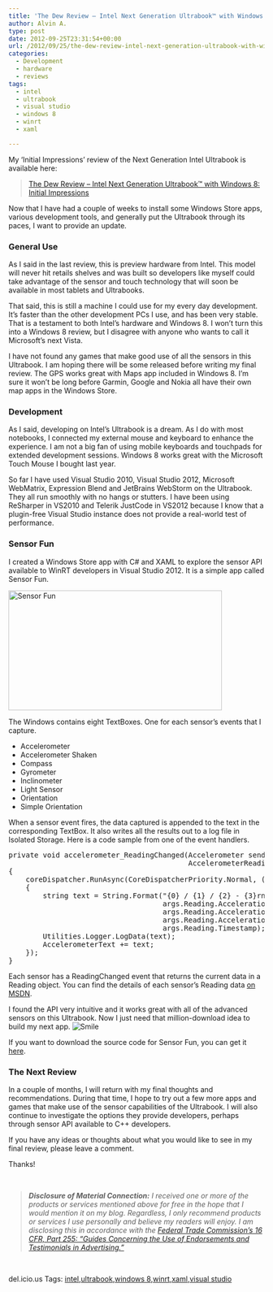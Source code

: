 ```yaml
---
title: 'The Dew Review – Intel Next Generation Ultrabook™ with Windows 8: Playing with Sensors'
author: Alvin A.
type: post
date: 2012-09-25T23:31:54+00:00
url: /2012/09/25/the-dew-review-intel-next-generation-ultrabook-with-windows-8-playing-with-sensors/
categories:
  - Development
  - hardware
  - reviews
tags:
  - intel
  - ultrabook
  - visual studio
  - windows 8
  - winrt
  - xaml

---
```

My ‘Initial Impressions’ review of the Next Generation Intel Ultrabook is available here:

> [The Dew Review – Intel Next Generation Ultrabook™ with Windows 8: Initial Impressions][1]

Now that I have had a couple of weeks to install some Windows Store apps, various development tools, and generally put the Ultrabook through its paces, I want to provide an update.

### General Use

As I said in the last review, this is preview hardware from Intel. This model will never hit retails shelves and was built so developers like myself could take advantage of the sensor and touch technology that will soon be available in most tablets and Ultrabooks.

That said, this is still a machine I could use for my every day development. It’s faster than the other development PCs I use, and has been very stable. That is a testament to both Intel’s hardware and Windows 8. I won’t turn this into a Windows 8 review, but I disagree with anyone who wants to call it Microsoft’s next Vista.

I have not found any games that make good use of all the sensors in this Ultrabook. I am hoping there will be some released before writing my final review. The GPS works great with Maps app included in Windows 8. I’m sure it won’t be long before Garmin, Google and Nokia all have their own map apps in the Windows Store.

### Development

As I said, developing on Intel’s Ultrabook is a dream. As I do with most notebooks, I connected my external mouse and keyboard to enhance the experience. I am not a big fan of using mobile keyboards and touchpads for extended development sessions. Windows 8 works great with the Microsoft Touch Mouse I bought last year.

So far I have used Visual Studio 2010, Visual Studio 2012, Microsoft WebMatrix, Expression Blend and JetBrains WebStorm on the Ultrabook. They all run smoothly with no hangs or stutters. I have been using ReSharper in VS2010 and Telerik JustCode in VS2012 because I know that a plugin-free Visual Studio instance does not provide a real-world test of performance.

### Sensor Fun

I created a Windows Store app with C# and XAML to explore the sensor API available to WinRT developers in Visual Studio 2012. It is a simple app called Sensor Fun. 

[<img loading="lazy" decoding="async" title="Sensor Fun" style="border-left-width: 0px; border-right-width: 0px; background-image: none; border-bottom-width: 0px; padding-top: 0px; padding-left: 0px; display: inline; padding-right: 0px; border-top-width: 0px" border="0" alt="Sensor Fun" src="/wp-content/uploads/SensorFun_thumb.png" width="420" height="236" />][2]

The Windows contains eight TextBoxes. One for each sensor’s events that I capture.

  * Accelerometer 
  * Accelerometer Shaken 
  * Compass 
  * Gyrometer 
  * Inclinometer 
  * Light Sensor 
  * Orientation 
  * Simple Orientation 

When a sensor event fires, the data captured is appended to the text in the corresponding TextBox. It also writes all the results out to a log file in Isolated Storage. Here is a code sample from one of the event handlers.

<pre class="csharpcode"><span class="kwrd">private</span> <span class="kwrd">void</span> accelerometer_ReadingChanged(Accelerometer sender,
                                          AccelerometerReadingChangedEventArgs args)
{
    coreDispatcher.RunAsync(CoreDispatcherPriority.Normal, () =&gt;
    {
        <span class="kwrd">string</span> text = String.Format(<span class="str">"{0} / {1} / {2} - {3}rn"</span>, 
                                    args.Reading.AccelerationX, 
                                    args.Reading.AccelerationY, 
                                    args.Reading.AccelerationZ, 
                                    args.Reading.Timestamp);
        Utilities.Logger.LogData(text);
        AccelerometerText += text;
    });
}</pre>

Each sensor has a ReadingChanged event that returns the current data in a Reading object. You can find the details of each sensor’s Reading data <a href="http://msdn.microsoft.com/en-us/library/windows/apps/br206408.aspx" target="_blank">on MSDN</a>.

I found the API very intuitive and it works great with all of the advanced sensors on this Ultrabook. Now I just need that million-download idea to build my next app.&#160;<img decoding="async" class="wlEmoticon wlEmoticon-smile" style="border-top-style: none; border-left-style: none; border-bottom-style: none; border-right-style: none" alt="Smile" src="/wp-content/uploads/wlEmoticon-smile4.png" /> 

If you want to download the source code for Sensor Fun, you can get it <a href="https://www.box.com/s/f5bohv1etkshw1ziwnjx" target="_blank">here</a>.

### The Next Review

In a couple of months, I will return with my final thoughts and recommendations. During that time, I hope to try out a few more apps and games that make use of the sensor capabilities of the Ultrabook. I will also continue to investigate the options they provide developers, perhaps through sensor API available to C++ developers.

If you have any ideas or thoughts about what you would like to see in my final review, please leave a comment.

Thanks!

&#160;

> _**Disclosure of Material Connection:** I received one or more of the products or services mentioned above for free in the hope that I would mention it on my blog. Regardless, I only recommend products or services I use personally and believe my readers will enjoy. I am disclosing this in accordance with the_ [_Federal Trade Commission’s 16 CFR, Part 255: “Guides Concerning the Use of Endorsements and Testimonials in Advertising.”_][3]

&#160;

<div id="scid:0767317B-992E-4b12-91E0-4F059A8CECA8:59ec9cc7-2ecd-4975-943b-93fa394dccf5" class="wlWriterEditableSmartContent" style="float: none; padding-bottom: 0px; padding-top: 0px; padding-left: 0px; margin: 0px; display: inline; padding-right: 0px">
  del.icio.us Tags: <a href="http://del.icio.us/popular/intel" rel="tag">intel</a>,<a href="http://del.icio.us/popular/ultrabook" rel="tag">ultrabook</a>,<a href="http://del.icio.us/popular/windows+8" rel="tag">windows 8</a>,<a href="http://del.icio.us/popular/winrt" rel="tag">winrt</a>,<a href="http://del.icio.us/popular/xaml" rel="tag">xaml</a>,<a href="http://del.icio.us/popular/visual+studio" rel="tag">visual studio</a>
</div>

 [1]: https://morningdew-bpc6g3a0fgaxdxcu.eastus2-01.azurewebsites.net/2012/09/04/the-dew-review-intel-next-generation-ultrabook-with-windows-8-initial-impressions/
 [2]: /wp-content/uploads/SensorFun.png
 [3]: http://www.access.gpo.gov/nara/cfr/waisidx_03/16cfr255_03.html